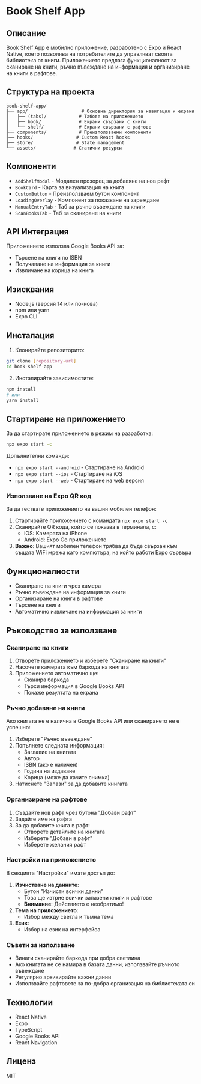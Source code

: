 # Book Shelf App

## Описание

Book Shelf App е мобилно приложение, разработено с Expo и React Native, което позволява на потребителите да управляват своята библиотека от книги. Приложението предлага функционалност за сканиране на книги, ръчно въвеждане на информация и организиране на книги в рафтове.

## Структура на проекта

```
book-shelf-app/
├── app/                    # Основна директория за навигация и екрани
│   ├── (tabs)/            # Табове на приложението
│   ├── book/              # Екрани свързани с книги
│   └── shelf/             # Екрани свързани с рафтове
├── components/            # Преизползваеми компоненти
├── hooks/                # Custom React hooks
├── store/                # State management
└── assets/              # Статични ресурси
```

## Компоненти

- `AddShelfModal` - Модален прозорец за добавяне на нов рафт
- `BookCard` - Карта за визуализация на книга
- `CustomButton` - Преизползваем бутон компонент
- `LoadingOverlay` - Компонент за показване на зареждане
- `ManualEntryTab` - Таб за ръчно въвеждане на книги
- `ScanBooksTab` - Таб за сканиране на книги

## API Интеграция

Приложението използва Google Books API за:

- Търсене на книги по ISBN
- Получаване на информация за книги
- Извличане на корица на книга

## Изисквания

- Node.js (версия 14 или по-нова)
- npm или yarn
- Expo CLI

## Инсталация

1. Клонирайте репозиторито:

```bash
git clone [repository-url]
cd book-shelf-app
```

2. Инсталирайте зависимостите:

```bash
npm install
# или
yarn install
```

## Стартиране на приложението

За да стартирате приложението в режим на разработка:

```bash
npx expo start -c
```

Допълнителни команди:

- `npx expo start --android` - Стартиране на Android
- `npx expo start --ios` - Стартиране на iOS
- `npx expo start --web` - Стартиране на web версия

### Използване на Expo QR код

За да тествате приложението на вашия мобилен телефон:

1. Стартирайте приложението с командата `npx expo start -c`
2. Сканирайте QR кода, който се показва в терминала, с:
   - iOS: Камерата на iPhone
   - Android: Expo Go приложението
3. **Важно**: Вашият мобилен телефон трябва да бъде свързан към същата WiFi мрежа като компютъра, на който работи Expo сървъра

## Функционалности

- Сканиране на книги чрез камера
- Ръчно въвеждане на информация за книги
- Организиране на книги в рафтове
- Търсене на книги
- Автоматично извличане на информация за книги

## Ръководство за използване

### Сканиране на книги

1. Отворете приложението и изберете "Сканиране на книги"
2. Насочете камерата към баркода на книгата
3. Приложението автоматично ще:
   - Сканира баркода
   - Търси информация в Google Books API
   - Покаже резултата на екрана

### Ръчно добавяне на книги

Ако книгата не е налична в Google Books API или сканирането не е успешно:

1. Изберете "Ръчно въвеждане"
2. Попълнете следната информация:
   - Заглавие на книгата
   - Автор
   - ISBN (ако е наличен)
   - Година на издаване
   - Корица (може да качите снимка)
3. Натиснете "Запази" за да добавите книгата

### Организиране на рафтове

1. Създайте нов рафт чрез бутона "Добави рафт"
2. Задайте име на рафта
3. За да добавите книга в рафт:
   - Отворете детайлите на книгата
   - Изберете "Добави в рафт"
   - Изберете желания рафт

### Настройки на приложението

В секцията "Настройки" имате достъп до:

1. **Изчистване на данните**:
   - Бутон "Изчисти всички данни"
   - Това ще изтрие всички запазени книги и рафтове
   - **Внимание**: Действието е необратимо!
2. **Тема на приложението**:
   - Избор между светла и тъмна тема
3. **Език**:
   - Избор на език на интерфейса

### Съвети за използване

- Винаги сканирайте баркода при добра светлина
- Ако книгата не се намира в базата данни, използвайте ръчното въвеждане
- Регулярно архивирайте важни данни
- Използвайте рафтовете за по-добра организация на библиотеката си

## Технологии

- React Native
- Expo
- TypeScript
- Google Books API
- React Navigation

## Лиценз

MIT
